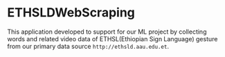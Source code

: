 # ETHSLDWebScraping
This application developed to support for our ML project by collecting words and related video data of ETHSL(Ethiopian Sign Language) gesture
from our primary data source `http://ethsld.aau.edu.et`.

